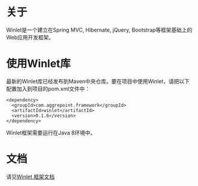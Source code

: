 # 关于
Winlet是一个建立在Spring MVC, Hibernate, jQuery, Bootstrap等框架基础上的Web应用开发框架。

# 使用Winlet库

最新的Winlet库已经发布到Maven中央仓库。要在项目中使用Winlet，请把以下配置加入到项目的pom.xml文件中：

```
<dependency>
  <groupId>com.aggrepoint.framework</groupId>
  <artifactId>winlet</artifactId>
  <version>0.1.6</version>
</dependency>
```
Winlet框架需要运行在Java 8环境中。

# 文档
请见[Winlet 框架文档](http://www.aggrepoint.com)
